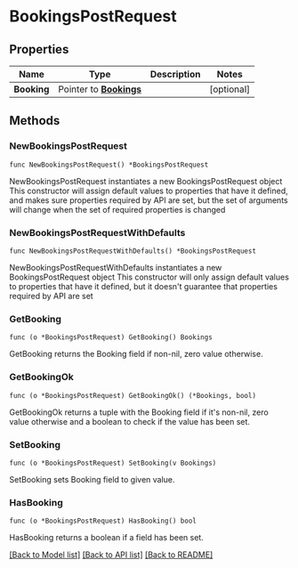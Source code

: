 # BookingsPostRequest

## Properties

Name | Type | Description | Notes
------------ | ------------- | ------------- | -------------
**Booking** | Pointer to [**Bookings**](Bookings.md) |  | [optional] 

## Methods

### NewBookingsPostRequest

`func NewBookingsPostRequest() *BookingsPostRequest`

NewBookingsPostRequest instantiates a new BookingsPostRequest object
This constructor will assign default values to properties that have it defined,
and makes sure properties required by API are set, but the set of arguments
will change when the set of required properties is changed

### NewBookingsPostRequestWithDefaults

`func NewBookingsPostRequestWithDefaults() *BookingsPostRequest`

NewBookingsPostRequestWithDefaults instantiates a new BookingsPostRequest object
This constructor will only assign default values to properties that have it defined,
but it doesn't guarantee that properties required by API are set

### GetBooking

`func (o *BookingsPostRequest) GetBooking() Bookings`

GetBooking returns the Booking field if non-nil, zero value otherwise.

### GetBookingOk

`func (o *BookingsPostRequest) GetBookingOk() (*Bookings, bool)`

GetBookingOk returns a tuple with the Booking field if it's non-nil, zero value otherwise
and a boolean to check if the value has been set.

### SetBooking

`func (o *BookingsPostRequest) SetBooking(v Bookings)`

SetBooking sets Booking field to given value.

### HasBooking

`func (o *BookingsPostRequest) HasBooking() bool`

HasBooking returns a boolean if a field has been set.


[[Back to Model list]](../README.md#documentation-for-models) [[Back to API list]](../README.md#documentation-for-api-endpoints) [[Back to README]](../README.md)



